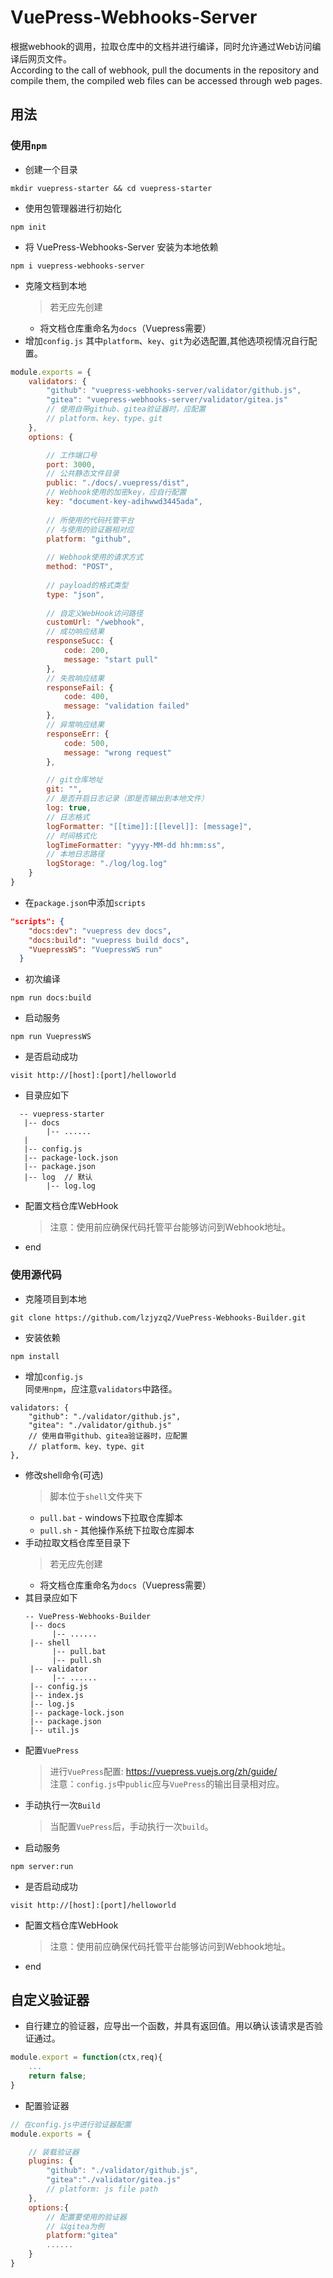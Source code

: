 # VuePress-Webhooks-Server
根据webhook的调用，拉取仓库中的文档并进行编译，同时允许通过Web访问编译后网页文件。  
According to the call of webhook, pull the documents in the repository and compile them, the compiled web files can be accessed through web pages.  
## 用法
### 使用`npm`
- 创建一个目录
```
mkdir vuepress-starter && cd vuepress-starter
```
- 使用包管理器进行初始化
```
npm init
```
- 将 VuePress-Webhooks-Server 安装为本地依赖
```
npm i vuepress-webhooks-server
```
- 克隆文档到本地
    > 若无应先创建
    - 将文档仓库重命名为`docs`（Vuepress需要）
- 增加`config.js`
其中`platform`、`key`、`git`为必选配置,其他选项视情况自行配置。
```js
module.exports = {
    validators: {
        "github": "vuepress-webhooks-server/validator/github.js",
        "gitea": "vuepress-webhooks-server/validator/gitea.js"
        // 使用自带github、gitea验证器时，应配置
        // platform、key、type、git
    },
    options: {

        // 工作端口号
        port: 3000,
        // 公共静态文件目录
        public: "./docs/.vuepress/dist",
        // Webhook使用的加密key，应自行配置
        key: "document-key-adihwwd3445ada",
        
        // 所使用的代码托管平台
        // 与使用的验证器相对应
        platform: "github",
        
        // Webhook使用的请求方式
        method: "POST",
        
        // payload的格式类型
        type: "json",
        
        // 自定义WebHook访问路径
        customUrl: "/webhook",
        // 成功响应结果
        responseSucc: {
            code: 200,
            message: "start pull"
        },
        // 失败响应结果
        responseFail: {
            code: 400,
            message: "validation failed"
        },
        // 异常响应结果
        responseErr: {
            code: 500,
            message: "wrong request"
        },

        // git仓库地址
        git: "",
        // 是否开启日志记录（即是否输出到本地文件）
        log: true,
        // 日志格式
        logFormatter: "[[time]]:[[level]]: [message]",
        // 时间格式化
        logTimeFormatter: "yyyy-MM-dd hh:mm:ss",
        // 本地日志路径
        logStorage: "./log/log.log"
    }
}
```
- 在`package.json`中添加`scripts`
```json
"scripts": {
    "docs:dev": "vuepress dev docs",
    "docs:build": "vuepress build docs",
    "VuepressWS": "VuepressWS run"
  }
```
- 初次编译
```
npm run docs:build
```
- 启动服务
```
npm run VuepressWS
```
- 是否启动成功
```
visit http://[host]:[port]/helloworld
```
- 目录应如下
```
  -- vuepress-starter
   |-- docs
        |-- ......
   |
   |-- config.js
   |-- package-lock.json
   |-- package.json
   |-- log  // 默认
        |-- log.log
```
- 配置文档仓库WebHook
    > 注意：使用前应确保代码托管平台能够访问到Webhook地址。
- end
### 使用源代码
- 克隆项目到本地
```
git clone https://github.com/lzjyzq2/VuePress-Webhooks-Builder.git
```
- 安装依赖
```
npm install
```
- 增加`config.js`  
同`使用npm`，应注意`validators`中路径。
```
validators: {
    "github": "./validator/github.js",
    "gitea": "./validator/github.js"
    // 使用自带github、gitea验证器时，应配置
    // platform、key、type、git
},
```
- 修改shell命令(可选)
    > 脚本位于`shell`文件夹下
    - `pull.bat` - windows下拉取仓库脚本
    - `pull.sh`  - 其他操作系统下拉取仓库脚本
- 手动拉取文档仓库至目录下
    > 若无应先创建
    - 将文档仓库重命名为`docs`（Vuepress需要）
- 其目录应如下
    ```
    -- VuePress-Webhooks-Builder
     |-- docs
          |-- ......
     |-- shell
          |-- pull.bat
          |-- pull.sh
     |-- validator
          |-- ......
     |-- config.js
     |-- index.js
     |-- log.js
     |-- package-lock.json
     |-- package.json
     |-- util.js
    ```
- 配置`VuePress`
    > 进行`VuePress`配置: https://vuepress.vuejs.org/zh/guide/  
    > 注意：`config.js`中`public`应与`VuePress`的输出目录相对应。
- 手动执行一次`Build`
    > 当配置`VuePress`后，手动执行一次`build`。
- 启动服务
```
npm server:run
```
- 是否启动成功
```
visit http://[host]:[port]/helloworld
```
- 配置文档仓库WebHook
    > 注意：使用前应确保代码托管平台能够访问到Webhook地址。
- end
## 自定义验证器
- 自行建立的验证器，应导出一个函数，并具有返回值。用以确认该请求是否验证通过。
```js
module.export = function(ctx,req){
    ...
    return false;
}
```
- 配置验证器
```js
// 在config.js中进行验证器配置
module.exports = {

    // 装载验证器
    plugins: {
        "github": "./validator/github.js",
        "gitea":"./validator/gitea.js"
        // platform: js file path
    },
    options:{
        // 配置要使用的验证器
        // 以gitea为例
        platform:"gitea"
        ......
    }
}
```